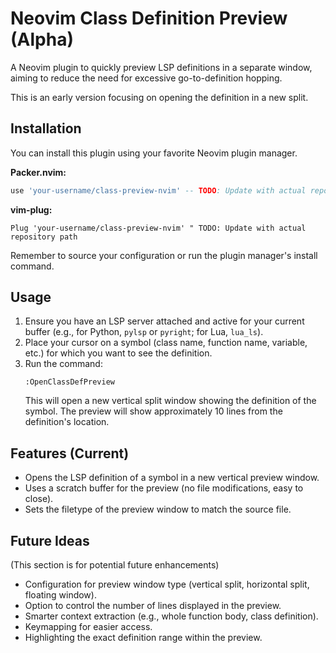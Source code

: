 # Neovim Class Definition Preview (Alpha)

A Neovim plugin to quickly preview LSP definitions in a separate window, aiming to reduce the need for excessive go-to-definition hopping.

This is an early version focusing on opening the definition in a new split.

## Installation

You can install this plugin using your favorite Neovim plugin manager.

**Packer.nvim:**
```lua
use 'your-username/class-preview-nvim' -- TODO: Update with actual repository path
```

**vim-plug:**
```vim
Plug 'your-username/class-preview-nvim' " TODO: Update with actual repository path
```

Remember to source your configuration or run the plugin manager's install command.

## Usage

1. Ensure you have an LSP server attached and active for your current buffer (e.g., for Python, `pylsp` or `pyright`; for Lua, `lua_ls`).
2. Place your cursor on a symbol (class name, function name, variable, etc.) for which you want to see the definition.
3. Run the command:
   ```vim
   :OpenClassDefPreview
   ```
   This will open a new vertical split window showing the definition of the symbol. The preview will show approximately 10 lines from the definition's location.

## Features (Current)
*   Opens the LSP definition of a symbol in a new vertical preview window.
*   Uses a scratch buffer for the preview (no file modifications, easy to close).
*   Sets the filetype of the preview window to match the source file.

## Future Ideas
(This section is for potential future enhancements)
-   Configuration for preview window type (vertical split, horizontal split, floating window).
-   Option to control the number of lines displayed in the preview.
-   Smarter context extraction (e.g., whole function body, class definition).
-   Keymapping for easier access.
-   Highlighting the exact definition range within the preview.
